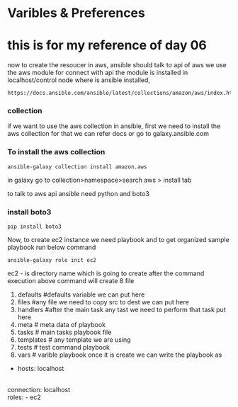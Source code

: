 # Varibles & Preferences

# this is for my reference of day 06

now to create the resoucer in aws, ansible should talk to api of aws
we use the aws module for connect with api
the module is installed in localhost/control node where is ansible installed,

```
https://docs.ansible.com/ansible/latest/collections/amazon/aws/index.html
```

### collection
if we want to use the aws collection in ansible, first we need to install the aws collection for that we can refer docs or go to galaxy.ansible.com
### To install the aws collection
```
ansible-galaxy collection install amazon.aws
```
in galaxy go to collection>namespace>search aws > install tab

to talk to aws api ansible need python and boto3 
### install boto3
```
pip install boto3
```
Now, to create ec2 instance we need playbook and to get organized sample playbook run below command
```
ansible-galaxy role init ec2
```
ec2 - is directory name which is going to create after the command execution
above command will create 8 file 
1. defaults  #defaults variable we can put here
2. files  #any file we need to copy src to dest we can put here
3. handlers  #after the main task any tast we need to perform that task put here
4. meta  # meta data of playbook
5. tasks  # main tasks playbook file 
6. templates  # any template we are using
7. tests  # test command playbook
8. vars  # varible playbook
once it is create we can write the playbook as


 - hosts: localhost
  <br>
   connection: localhost
  <br>
   roles:
    - ec2

  


